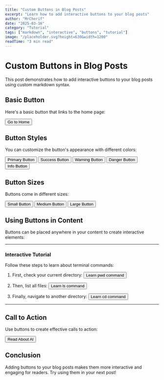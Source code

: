 ```yaml
---
title: "Custom Buttons in Blog Posts"
excerpt: "Learn how to add interactive buttons to your blog posts"
author: "MrCherif"
date: "2025-03-16"
category: "Tutorial"
tags: ["markdown", "interactive", "buttons", "tutorial"]
image: "/placeholder.svg?height=630&width=1200"
readTime: "3 min read"
---
```


# Custom Buttons in Blog Posts

This post demonstrates how to add interactive buttons to your blog posts using custom markdown syntax.

## Basic Button

Here's a basic button that links to the home page:

<button href="/" color="default" size="md">Go to Home</button>

## Button Styles

You can customize the button's appearance with different colors:

<button href="/posts/terminal-design-principles" color="primary" size="md">Primary Button</button>
<button href="/posts/javascript-performance-tips" color="success" size="md">Success Button</button>
<button href="/posts/the-future-of-ai" color="warning" size="md">Warning Button</button>
<button href="/posts/command-line-productivity-hacks" color="danger" size="md">Danger Button</button>
<button href="/posts/welcome-to-mrcherif" color="info" size="md">Info Button</button>

## Button Sizes

Buttons come in different sizes:

<button href="/" color="primary" size="sm">Small Button</button>
<button href="/" color="primary" size="md">Medium Button</button>
<button href="/" color="primary" size="lg">Large Button</button>

## Using Buttons in Content

Buttons can be placed anywhere in your content to create interactive elements:

---

### Interactive Tutorial

Follow these steps to learn about terminal commands:

1. First, check your current directory:
   <button href="/posts/command-line-productivity-hacks" color="info" size="sm">Learn pwd command</button>

2. Then, list all files:
   <button href="/posts/command-line-productivity-hacks" color="info" size="sm">Learn ls command</button>

3. Finally, navigate to another directory:
   <button href="/posts/command-line-productivity-hacks" color="info" size="sm">Learn cd command</button>

---

## Call to Action

Use buttons to create effective calls to action:

<button href="/posts/the-future-of-ai" color="primary" size="lg">Read About AI</button>

## Conclusion

Adding buttons to your blog posts makes them more interactive and engaging for readers. Try using them in your next post!
